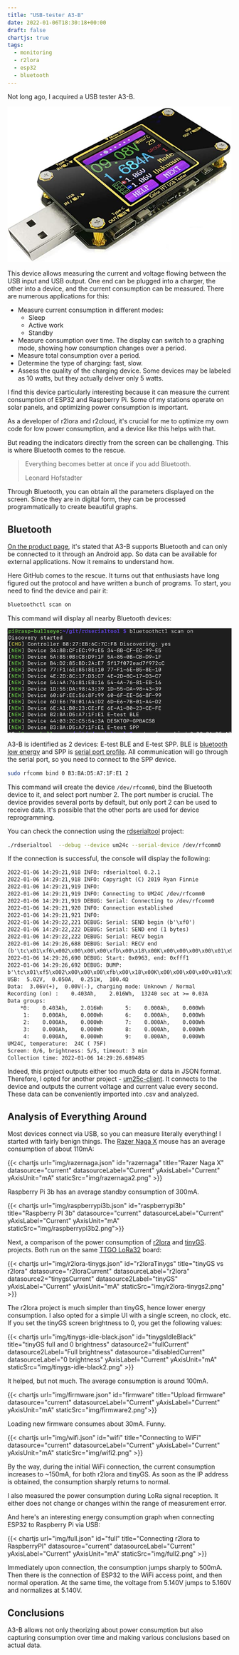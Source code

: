```yaml
---
title: "USB-tester A3-B"
date: 2022-01-06T18:30:18+00:00
draft: false
chartjs: true
tags:
  - monitoring
  - r2lora
  - esp32
  - bluetooth
---
```

Not long ago, I acquired a USB tester A3-B.

![](img/a3-b.jpg)

This device allows measuring the current and voltage flowing between the USB input and USB output. One end can be plugged into a charger, the other into a device, and the current consumption can be measured. There are numerous applications for this:

 * Measure current consumption in different modes:
   * Sleep
   * Active work
   * Standby
 * Measure consumption over time. The display can switch to a graphing mode, showing how consumption changes over a period.
 * Measure total consumption over a period.
 * Determine the type of charging: fast, slow.
 * Assess the quality of the charging device. Some devices may be labeled as 10 watts, but they actually deliver only 5 watts.
 
I find this device particularly interesting because it can measure the current consumption of ESP32 and Raspberry Pi. Some of my stations operate on solar panels, and optimizing power consumption is important.

As a developer of r2lora and r2cloud, it's crucial for me to optimize my own code for low power consumption, and a device like this helps with that.

But reading the indicators directly from the screen can be challenging. This is where Bluetooth comes to the rescue.

> Everything becomes better at once if you add Bluetooth.
> 
> Leonard Hofstadter

Through Bluetooth, you can obtain all the parameters displayed on the screen. Since they are in digital form, they can be processed programmatically to create beautiful graphs.

## Bluetooth

[On the product page](https://www.amazon.co.uk/dp/B07DCS11GM), it's stated that A3-B supports Bluetooth and can only be connected to it through an Android app. So data can be available for external applications. Now it remains to understand how.

Here GitHub comes to the rescue. It turns out that enthusiasts have long figured out the protocol and have written a bunch of programs. To start, you need to find the device and pair it:

```bash
bluetoothctl scan on
```

This command will display all nearby Bluetooth devices:

![](img/discovery.png)

A3-B is identified as 2 devices: E-test BLE and E-test SPP. BLE is [bluetooth low energy](https://en.wikipedia.org/wiki/Bluetooth_Low_Energy) and SPP is [serial port profile](https://en.wikipedia.org/wiki/List_of_Bluetooth_profiles#Serial_Port_Profile_(SPP)). All communication will go through the serial port, so you need to connect to the SPP device.

```bash
sudo rfcomm bind 0 B3:BA:D5:A7:1F:E1 2
```

This command will create the device ```/dev/rfcomm0```, bind the Bluetooth device to it, and select port number 2. The port number is crucial. The device provides several ports by default, but only port 2 can be used to receive data. It's possible that the other ports are used for device reprogramming.

You can check the connection using the [rdserialtool](https://github.com/rfinnie/rdserialtool) project:

```bash
./rdserialtool  --debug --device um24c --serial-device /dev/rfcomm0
```

If the connection is successful, the console will display the following:

```
2022-01-06 14:29:21,918 INFO: rdserialtool 0.2.1
2022-01-06 14:29:21,918 INFO: Copyright (C) 2019 Ryan Finnie
2022-01-06 14:29:21,919 INFO: 
2022-01-06 14:29:21,919 INFO: Connecting to UM24C /dev/rfcomm0
2022-01-06 14:29:21,919 DEBUG: Serial: Connecting to /dev/rfcomm0
2022-01-06 14:29:21,920 INFO: Connection established
2022-01-06 14:29:21,921 INFO: 
2022-01-06 14:29:22,221 DEBUG: Serial: SEND begin (b'\xf0')
2022-01-06 14:29:22,222 DEBUG: Serial: SEND end (1 bytes)
2022-01-06 14:29:22,222 DEBUG: Serial: RECV begin
2022-01-06 14:29:26,688 DEBUG: Serial: RECV end (b'\tc\x01\xf6\x002\x00\x00\x00\xfb\x00\x18\x00K\x00\x00\x00\x00\x01\x93\x00\x00\x07\xe0\x00\x00\x00\x00\x00\x00\x00\x00\x00\x00\x00\x00\x00\x00\x00\x00\x00\x00\x00\x00\x00\x00\x00\x00\x00\x00\x00\x00\x00\x00\x00\x00\x00\x00\x00\x00\x00\x00\x00\x00\x00\x00\x00\x00\x00\x00\x00\x00\x00\x00\x00\x00\x00\x00\x00\x00\x00\x00\x00\x00\x00\x00\x00\x00\x00\x00\x00\x00\x00\x00\x00\x00\x012\x00\x00\x00\x00\x00\x00\x01\x93\x00\x00\x07\xe0\x00\x03\x00\x003\xb8\x00\x01\x00\x03\x00\x05\x00\x00\x03\xec\x00\x00\xff\xf1')
2022-01-06 14:29:26,690 DEBUG: Start: 0x0963, end: 0xfff1
2022-01-06 14:29:26,692 DEBUG: DUMP: b'\tc\x01\xf5\x002\x00\x00\x00\xfb\x00\x18\x00K\x00\x00\x00\x00\x01\x93\x00\x00\x07\xe0\x00\x00\x00\x00\x00\x00\x00\x00\x00\x00\x00\x00\x00\x00\x00\x00\x00\x00\x00\x00\x00\x00\x00\x00\x00\x00\x00\x00\x00\x00\x00\x00\x00\x00\x00\x00\x00\x00\x00\x00\x00\x00\x00\x00\x00\x00\x00\x00\x00\x00\x00\x00\x00\x00\x00\x00\x00\x00\x00\x00\x00\x00\x00\x00\x00\x00\x00\x00\x00\x00\x00\x00\x012\x00\x00\x00\x00\x00\x00\x01\x93\x00\x00\x07\xe0\x00\x03\x00\x003\xb8\x00\x01\x00\x03\x00\x05\x00\x00\x03\xec\x00\x00\xff\xf1'
USB:  5.02V,  0.050A,  0.251W,  100.4Ω
Data:  3.06V(+),  0.00V(-), charging mode: Unknown / Normal
Recording (on) :    0.403Ah,    2.016Wh,  13240 sec at >= 0.03A
Data groups:
    *0:    0.403Ah,    2.016Wh       5:    0.000Ah,    0.000Wh
     1:    0.000Ah,    0.000Wh       6:    0.000Ah,    0.000Wh
     2:    0.000Ah,    0.000Wh       7:    0.000Ah,    0.000Wh
     3:    0.000Ah,    0.000Wh       8:    0.000Ah,    0.000Wh
     4:    0.000Ah,    0.000Wh       9:    0.000Ah,    0.000Wh
UM24C, temperature:  24C ( 75F)
Screen: 0/6, brightness: 5/5, timeout: 3 min
Collection time: 2022-01-06 14:29:26.689485
```

Indeed, this project outputs either too much data or data in JSON format. Therefore, I opted for another project - [um25c-client](https://github.com/davatorium/um25c-client). It connects to the device and outputs the current voltage and current value every second. These data can be conveniently imported into .csv and analyzed.

## Analysis of Everything Around

Most devices connect via USB, so you can measure literally everything! I started with fairly benign things. The [Razer Naga X](https://www.razer.com/gaming-mice/razer-naga-x/RZ01-03590100-R3U1) mouse has an average consumption of about 110mA:

{{< chartjs url="img/razernaga.json" id="razernaga" title="Razer Naga X" datasource="current" datasourceLabel="Current" yAxisLabel="Current" yAxisUnit="mA" staticSrc="img/razernaga2.png" >}}

Raspberry Pi 3b has an average standby consumption of 300mA.

{{< chartjs url="img/raspberrypi3b.json" id="raspberrypi3b" title="Raspberry PI 3b" datasource="current" datasourceLabel="Current" yAxisLabel="Current" yAxisUnit="mA" staticSrc="img/raspberrypi3b2.png">}}

Next, a comparison of the power consumption of [r2lora](https://github.com/dernasherbrezon/r2lora) and [tinyGS](http://tinygs.com). projects. Both run on the same [TTGO LoRa32](http://www.lilygo.cn/prod_view.aspx?TypeId=50060&Id=1326&FId=t3:50060:3) board:

{{< chartjs url="img/r2lora-tinygs.json" id="r2loraTinygs" title="tinyGS vs r2lora" datasource="r2loraCurrent" datasourceLabel="r2lora" datasource2="tinygsCurrent" datasource2Label="tinyGS" yAxisLabel="Current" yAxisUnit="mA" staticSrc="img/r2lora-tinygs2.png" >}}

The r2lora project is much simpler than tinyGS, hence lower energy consumption. I also opted for a simple UI with a single screen, no clock, etc. If you set the tinyGS screen brightness to 0, you get the following values:

{{< chartjs url="img/tinygs-idle-black.json" id="tinygsIdleBlack" title="tinyGS full and 0 brightness" datasource2="fullCurrent" datasource2Label="Full brightness" datasource="disabledCurrent" datasourceLabel="0 brightness" yAxisLabel="Current" yAxisUnit="mA" staticSrc="img/tinygs-idle-black2.png" >}}

It helped, but not much. The average consumption is around 100mA.

{{< chartjs url="img/firmware.json" id="firmware" title="Upload firmware" datasource="current" datasourceLabel="Current" yAxisLabel="Current" yAxisUnit="mA" staticSrc="img/firmware2.png">}}

Loading new firmware consumes about 30mA. Funny.

{{< chartjs url="img/wifi.json" id="wifi" title="Connecting to WiFi" datasource="current" datasourceLabel="Current" yAxisLabel="Current" yAxisUnit="mA" staticSrc="img/wifi2.png" >}}

By the way, during the initial WiFi connection, the current consumption increases to ~150mA, for both r2lora and tinyGS. As soon as the IP address is obtained, the consumption sharply returns to normal.

I also measured the power consumption during LoRa signal reception. It either does not change or changes within the range of measurement error.

And here's an interesting energy consumption graph when connecting ESP32 to Raspberry Pi via USB:

{{< chartjs url="img/full.json" id="full" title="Connecting r2lora to RaspberryPI" datasource="current" datasourceLabel="Current" yAxisLabel="Current" yAxisUnit="mA" staticSrc="img/full2.png" >}}

Immediately upon connection, the consumption jumps sharply to 500mA. Then there is the connection of ESP32 to the WiFi access point, and then normal operation. At the same time, the voltage from 5.140V jumps to 5.160V and normalizes at 5.140V.

## Conclusions
  
A3-B allows not only theorizing about power consumption but also capturing consumption over time and making various conclusions based on actual data.